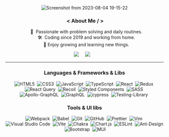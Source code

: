 <div align="center">
 
![Screenshot from 2023-08-04 19-15-22](https://github.com/erfan-goodarzi/erfan-goodarzi/assets/63591256/f8f549c4-cfc6-4eef-8b2a-21da32ddf42b)

### &nbsp;< About Me / >

&nbsp;&nbsp;&nbsp;:rocket: &nbsp;Passionate with problem solving and daily
routines.\
&nbsp;&nbsp;&nbsp;:hammer_and_wrench: &nbsp;Coding since 2019 and working from home.\
&nbsp;&nbsp;&nbsp;:crossed_fingers: Enjoy growing and learning new things.

 <p align="center">
  <a href="mailto:devgoodarzi@protonmail.com"><img src="https://img.shields.io/badge/gmail-%23D14836.svg?&style=for-the-badge&logo=gmail&logoColor=white" /></a>&nbsp;&nbsp;&nbsp;&nbsp;
  <a href="https://www.linkedin.com/in/erfan-goodarzi/"><img src="https://img.shields.io/badge/linkedin-%230077B5.svg?&style=for-the-badge&logo=linkedin&logoColor=white" /></a>&nbsp;&nbsp;&nbsp;&nbsp;
</p>
<hr>

### Languages & Frameworks & Libs

![HTML5](https://img.shields.io/badge/html5-%23E34F26.svg?style=for-the-badge&logo=html5&logoColor=000&color=F8DC3F)&nbsp;
![CSS3](https://img.shields.io/badge/css3-%231572B6.svg?style=for-the-badge&logo=css3&logoColor=000&color=F8DC3F)&nbsp;
![JavaScript](https://img.shields.io/badge/javascript-%23323330.svg?style=for-the-badge&logo=javascript&logoColor=000&color=F8DC3F)&nbsp;
![TypeScript](https://img.shields.io/badge/typescript-%23007ACC.svg?style=for-the-badge&logo=typescript&logoColor=000&color=F8DC3F)&nbsp;
![React](https://img.shields.io/badge/react-%2320232a.svg?style=for-the-badge&logo=react&logoColor=000&color=F8DC3F)&nbsp;
![Redux](https://img.shields.io/badge/redux-%23593d88.svg?style=for-the-badge&logo=redux&logoColor=000&color=F8DC3F)&nbsp;
![React Query](https://img.shields.io/badge/-React%20Query-FF4154?style=for-the-badge&logo=react%20query&logoColor=000&color=F8DC3F)&nbsp;
![Recoil](https://img.shields.io/badge/Recoil-E34F26.svg?&style=for-the-badge&logo=Recoil&logoColor=000&color=F8DC3F)&nbsp;
![Styled Components](https://img.shields.io/badge/styled--components-DB7093?style=for-the-badge&logo=styled-components&logoColor=000&color=F8DC3F)&nbsp;
![SASS](https://img.shields.io/badge/SASS-hotpink.svg?style=for-the-badge&logo=SASS&logoColor=000&color=F8DC3F)&nbsp;
![Apollo-GraphQL](https://img.shields.io/badge/-ApolloGraphQL-311C87?style=for-the-badge&logo=apollo-graphql&logoColor=000&color=F8DC3F)&nbsp;
![GraphQL](https://img.shields.io/badge/-GraphQL-E10098?style=for-the-badge&logo=graphql&logoColor=000&color=F8DC3F)&nbsp;
![cypress](https://img.shields.io/badge/-cypress-%23E5E5E5?style=for-the-badge&logo=cypress&logoColor=000&color=F8DC3F)&nbsp;
![Testing-Library](https://img.shields.io/badge/-TestingLibrary-%23E33332?style=for-the-badge&logo=testing-library&logoColor=000&color=F8DC3F)&nbsp;

### Tools & UI libs
![Webpack](https://img.shields.io/badge/webpack-%238DD6F9.svg?style=for-the-badge&logo=webpack&logoColor=000&color=F8DC3F)&nbsp;
![Babel](https://img.shields.io/badge/Babel-F9DC3e?style=for-the-badge&logo=babel&logoColor=000&color=F8DC3F)&nbsp;
![Git](https://img.shields.io/badge/git-%23F05033.svg?style=for-the-badge&logo=git&logoColor=000&color=F8DC3F)&nbsp;
![GitHub](https://img.shields.io/badge/github-%23121011.svg?style=for-the-badge&logo=github&logoColor=000&color=F8DC3F)&nbsp;
![Prettier](https://img.shields.io/badge/Prettier-E34F26.svg?&style=for-the-badge&logo=prettier&logoColor=000&color=F8DC3F)&nbsp;
![Vim](https://img.shields.io/badge/VIM-%2311AB00.svg?style=for-the-badge&logo=vim&logoColor=000&color=F8DC3F)&nbsp;
![Visual Studio Code](https://img.shields.io/badge/Visual%20Studio%20Code-0078d7.svg?style=for-the-badge&logo=visual-studio-code&logoColor=000&color=F8DC3F)&nbsp;
![Vite](https://img.shields.io/badge/vite-%23646CFF.svg?style=for-the-badge&logo=vite&logoColor=000&color=F8DC3F)&nbsp;
![Chakra](https://img.shields.io/badge/chakra-%234ED1C5.svg?style=for-the-badge&logo=chakraui&logoColor=000&color=F8DC3F)&nbsp;
![Chart.js](https://img.shields.io/badge/chart.js-F5788D.svg?style=for-the-badge&logo=chart.js&logoColor=000&color=F8DC3F)&nbsp;
![ESLint](https://img.shields.io/badge/ESLint-4B3263?style=for-the-badge&logo=eslint&logoColor=000&color=F8DC3F)&nbsp;
![Ant-Design](https://img.shields.io/badge/-AntDesign-%230170FE?style=for-the-badge&logo=ant-design&logoColor=000&color=F8DC3F)&nbsp;
![Bootstrap](https://img.shields.io/badge/bootstrap-%238511FA.svg?style=for-the-badge&logo=bootstrap&logoColor=000&color=F8DC3F)&nbsp;
![MUI](https://img.shields.io/badge/MUI-%230081CB.svg?style=for-the-badge&logo=mui&logoColor=000&color=F8DC3F)&nbsp;
</div>
